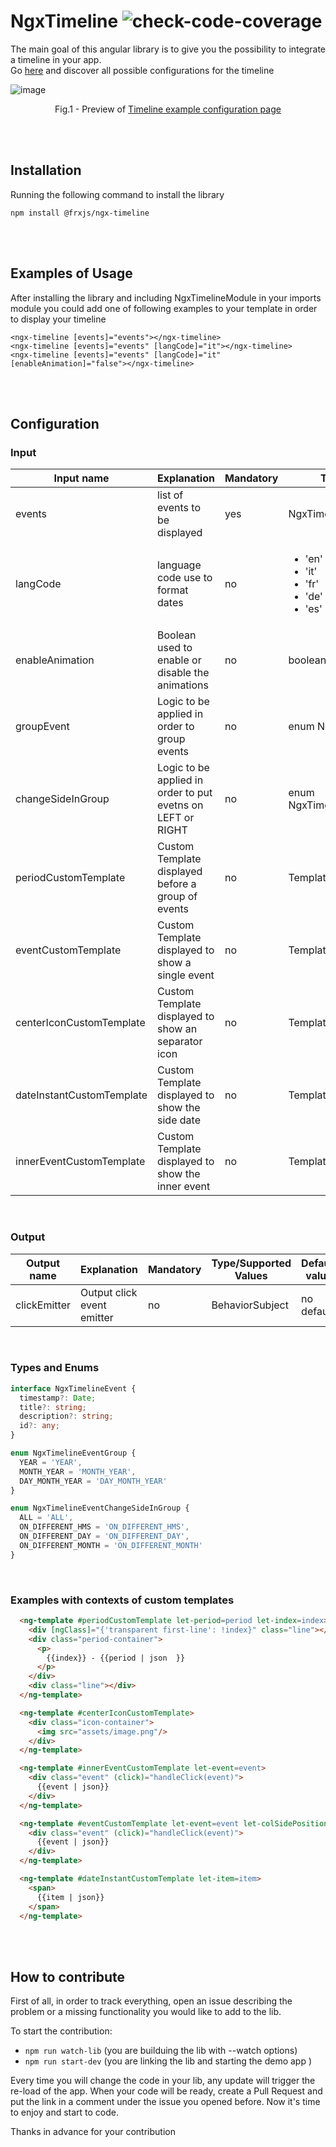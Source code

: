 # NgxTimeline ![check-code-coverage](https://img.shields.io/badge/coverage-100%25-brightgreen)

The main goal of this angular library is to give you the possibility to integrate a timeline in your app.
<br/>
Go [here](https://emanuelefricano93.github.io/frxjs-Ngx-Timeline/) and discover all possible configurations for the timeline 

![image](https://user-images.githubusercontent.com/26500344/130092921-8338496a-31df-46fa-b75f-40989eb53d33.png)
<p align = "center">
Fig.1 - Preview of <a href="https://emanuelefricano93.github.io/frxjs-Ngx-Timeline/">Timeline example configuration page</a>
</p>
<br/><br/>


## Installation
Running the following command to install the library
```
npm install @frxjs/ngx-timeline
```
<br/><br/>



## Examples of Usage

After installing the library and including NgxTimelineModule in your imports module you could add one of following examples to your template in order to display your timeline

```
<ngx-timeline [events]="events"></ngx-timeline>
<ngx-timeline [events]="events" [langCode]="it"></ngx-timeline>
<ngx-timeline [events]="events" [langCode]="it" [enableAnimation]="false"></ngx-timeline>
```
<br/><br/>

## Configuration

### Input
Input name                    | Explanation                                                 | Mandatory | Type/Supported Values                     | Default value
---                           | ---                                                         | ---       | ---                                       | ---           
events                        | list of events to be displayed                              | yes       | NgxTimelineEvent                          | no default    
langCode                      | language code use to format dates                           | no        | <ul><li>'en'</li><li>'it'</li><li>'fr'</li><li>'de'</li><li>'es'</li></ul>             | 'en'          
enableAnimation               | Boolean used to enable or disable the animations            | no        | boolean                                   | true   
groupEvent                    | Logic to be applied in order to group events                | no        | enum NgxTimelineEventGroup                | NgxTimelineEventGroup.MONTH_YEAR
changeSideInGroup             | Logic to be applied in order to put evetns on LEFT or RIGHT | no        | enum NgxTimelineEventChangeSideInGroup    | NgxTimelineEventChangeSideInGroup.ON_DIFFERENT_DAY    
periodCustomTemplate          | Custom Template displayed before a group of events          | no        | TemplateRef<any>                          | no default 
eventCustomTemplate           | Custom Template displayed to show a single event            | no        | TemplateRef<any>                          | no default 
centerIconCustomTemplate      | Custom Template displayed to show an separator icon         | no        | TemplateRef<any>                          | no default 
dateInstantCustomTemplate     | Custom Template displayed to show the side date             | no        | TemplateRef<any>                          | no default 
innerEventCustomTemplate      | Custom Template displayed to show the inner event           | no        | TemplateRef<any>                          | no default 
<br/>

### Output
Output name                   | Explanation                                                 | Mandatory | Type/Supported Values                     | Default value
---                           | ---                                                         | ---       | ---                                       | ---           
clickEmitter                  |  Output click event emitter                                 | no        | BehaviorSubject<NgxTimelineItem>          | no default 
<br/>

### Types and Enums
```typescript
interface NgxTimelineEvent {
  timestamp?: Date;
  title?: string;
  description?: string;
  id?: any;
}
```
```typescript
enum NgxTimelineEventGroup {
  YEAR = 'YEAR',
  MONTH_YEAR = 'MONTH_YEAR',
  DAY_MONTH_YEAR = 'DAY_MONTH_YEAR'
}
```
```typescript
enum NgxTimelineEventChangeSideInGroup {
  ALL = 'ALL',
  ON_DIFFERENT_HMS = 'ON_DIFFERENT_HMS',
  ON_DIFFERENT_DAY = 'ON_DIFFERENT_DAY',
  ON_DIFFERENT_MONTH = 'ON_DIFFERENT_MONTH'
}
```
<br/>
  
### Examples with contexts of custom templates
```html
  <ng-template #periodCustomTemplate let-period=period let-index=index>
    <div [ngClass]="{'transparent first-line': !index}" class="line"></div>
    <div class="period-container">
      <p>
        {{index}} - {{period | json  }}
      </p>
    </div>
    <div class="line"></div>
  </ng-template>
```  
```html
  <ng-template #centerIconCustomTemplate>
    <div class="icon-container">
      <img src="assets/image.png"/>
    </div>
  </ng-template>
```
```html
  <ng-template #innerEventCustomTemplate let-event=event>
    <div class="event" (click)="handleClick(event)">
      {{event | json}}
    </div>
  </ng-template>
```
```html
  <ng-template #eventCustomTemplate let-event=event let-colSidePosition=colSidePosition>
    <div class="event" (click)="handleClick(event)">
      {{event | json}}
    </div>
  </ng-template>
```
```html
  <ng-template #dateInstantCustomTemplate let-item=item>
    <span>
      {{item | json}}
    </span>
  </ng-template>
```    
<br/><br/>
  
## How to contribute
First of all, in order to track everything, open an issue describing the problem or a missing functionality you would like to add to the lib.

To start the contribution:
- `npm run watch-lib` (you are builduing the lib with --watch options)
- `npm run start-dev` (you are linking the lib and starting the demo app )

Every time you will change the code in your lib, any update will trigger the re-load of the app.
When your code will be ready, create a Pull Request and put the link in a comment under the issue you opened before.
Now it's time to enjoy and start to code.

Thanks in advance for your contribution
